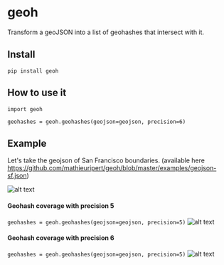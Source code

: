 # geoh
Transform a geoJSON into a list of geohashes that intersect with it.


## Install

`pip install geoh`


## How to use it

```
import geoh

geohashes = geoh.geohashes(geojson=geojson, precision=6)

```

## Example

Let's take the geojson of San Francisco boundaries. (available here https://github.com/mathieuripert/geoh/blob/master/examples/geojson-sf.json)

![alt text](https://i.imgur.com/e5uN0oK.png)

#### Geohash coverage with precision 5
`geohashes = geoh.geohashes(geojson=geojson, precision=5)`
![alt text](https://i.imgur.com/qAxtaNh.png)

#### Geohash coverage with precision 6
`geohashes = geoh.geohashes(geojson=geojson, precision=5)`
![alt text](https://i.imgur.com/LonsbLD.jpg)




